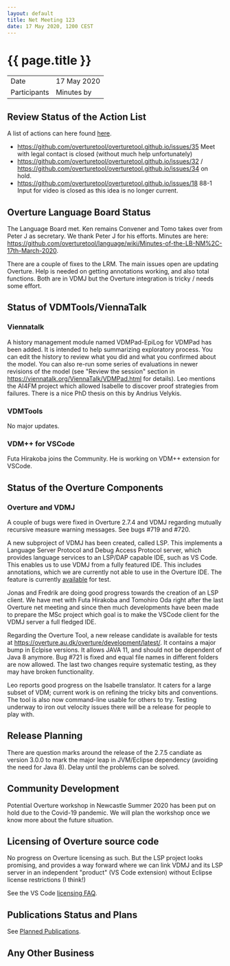```yaml
---
layout: default
title: Net Meeting 123
date: 17 May 2020, 1200 CEST
---
```


<script src="http://code.jquery.com/jquery-1.11.1.min.js">
</script>
<script src="/javascripts/edit.js"></script>
<script>setEditButonNm();</script>

# {{ page.title }}

|||
|---|---|
| Date | 17 May 2020 |
| Participants  |   Minutes by  |

## Review Status of the Action List

A list of actions can here found [here](https://github.com/overturetool/overturetool.github.io/issues?q=is%3Aissue+is%3Aopen+label%3A%22action+net-meeting%22).

* https://github.com/overturetool/overturetool.github.io/issues/35 Meet with legal contact is closed (without much help unfortunately) 
* https://github.com/overturetool/overturetool.github.io/issues/32 / https://github.com/overturetool/overturetool.github.io/issues/34
 on hold.
 * https://github.com/overturetool/overturetool.github.io/issues/18 88-1 Input for video is closed as this idea is no longer current.
 
## Overture Language Board Status

The Language Board met. Ken remains Convener and Tomo takes over from Peter J as secretary. We thank Peter J for his efforts. Minutes are here: https://github.com/overturetool/language/wiki/Minutes-of-the-LB-NM%2C-17th-March-2020.

There are a couple of fixes to the LRM. The main issues open are updating Overture. Help is needed on getting annotations working, and also total functions. Both are in VDMJ but the Overture integration is tricky / needs some effort.

## Status of VDMTools/ViennaTalk

### Viennatalk
A history management module named VDMPad-EpiLog for VDMPad has been added. It is intended to help summarizing exploratory process. You can edit the history to review what you did and what you confirmed about the model. You can also re-run some series of evaluations in newer revisions of the model (see "Review the session" section in https://viennatalk.org/ViennaTalk/VDMPad.html for details). Leo mentions the AI4FM project which allowed Isabelle to discover proof strategies from failures. There is a nice PhD thesis on this by Andrius Velykis.

### VDMTools
No major updates.

### VDM++ for VSCode
Futa Hirakoba joins the Community. He is working on VDM++ extension for VSCode.

##  Status of the Overture Components

### Overture and VDMJ

A couple of bugs were fixed in Overture 2.7.4 and VDMJ regarding mutually recursive measure warning messages. See bugs #719 and #720.

A new subproject of VDMJ has been created, called LSP. This implements a Language Server Protocol and Debug Access Protocol server, which provides language services to an LSP/DAP capable IDE, such as VS Code. This enables us to use VDMJ from a fully featured IDE. This includes annotations, which we are currently not able to use in the Overture IDE. The feature is currently [available](https://github.com/nickbattle/vdmj/tree/master/LSP) for test.

Jonas and Fredrik are doing good progress towards the creation of an LSP client. We have met with Futa Hirakoba and Tomohiro Oda right after the last Overture net meeting and since then much developments have been made to prepare the MSc project which goal is to make the VSCode client for the VDMJ server a full fledged IDE.

Regarding the Overture Tool, a new release candidate is available for tests at https://overture.au.dk/overture/development/latest/. It contains a major bump in Eclpise versions. It allows JAVA 11, and should not be dependent of Java 8 anymore. 
Bug #721 is fixed and equal file names in different folders are now allowed. The last two changes require systematic testing, as they may have broken functionality. 

Leo reports good progress on the Isabelle translator. It caters for a large subset of VDM; current work is on refining the tricky bits and conventions. The tool is also now command-line usable for others to try. Testing underway to iron out velocity issues there will be a  release for people to play with.

##  Release Planning

There are question marks around the  release of the 2.7.5 candiate as version 3.0.0 to mark the major leap in JVM/Eclipse dependency (avoiding the need for Java 8). Delay until the problems can be solved. 



##  Community Development

Potential Overture workshop in Newcastle Summer 2020 has been put on hold due to the Covid-19 pandemic. We will plan the workshop once we know more about the future situation.

##  Licensing of Overture source code

No progress on Overture licensing as such. But the LSP project looks promising, and provides a way forward where we can link VDMJ and its LSP server in an independent "product" (VS Code extension) without Eclipse license restrictions (I think!)

See the VS Code [licensing FAQ](https://code.visualstudio.com/docs/supporting/FAQ#_licensing).

##  Publications Status and Plans

See [Planned Publications](http://overturetool.org/publications/PlannedPublications.html).


##  Any Other Business


<div id="edit_page_div"></div>

